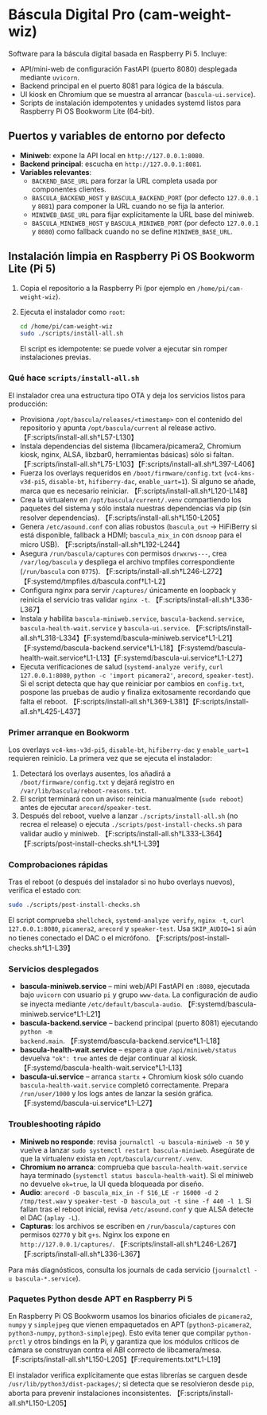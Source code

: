 # Báscula Digital Pro (cam-weight-wiz)

Software para la báscula digital basada en Raspberry Pi 5. Incluye:

- API/mini-web de configuración FastAPI (puerto 8080) desplegada mediante `uvicorn`.
- Backend principal en el puerto 8081 para lógica de la báscula.
- UI kiosk en Chromium que se muestra al arrancar (`bascula-ui.service`).
- Scripts de instalación idempotentes y unidades systemd listos para Raspberry Pi OS Bookworm Lite (64-bit).

## Puertos y variables de entorno por defecto

- **Miniweb**: expone la API local en `http://127.0.0.1:8080`.
- **Backend principal**: escucha en `http://127.0.0.1:8081`.
- **Variables relevantes**:
  - `BACKEND_BASE_URL` para forzar la URL completa usada por componentes clientes.
  - `BASCULA_BACKEND_HOST` y `BASCULA_BACKEND_PORT` (por defecto `127.0.0.1` y `8081`) para componer la URL cuando no se fija la anterior.
  - `MINIWEB_BASE_URL` para fijar explícitamente la URL base del miniweb.
  - `BASCULA_MINIWEB_HOST` y `BASCULA_MINIWEB_PORT` (por defecto `127.0.0.1` y `8080`) como fallback cuando no se define `MINIWEB_BASE_URL`.

## Instalación limpia en Raspberry Pi OS Bookworm Lite (Pi 5)

1. Copia el repositorio a la Raspberry Pi (por ejemplo en `/home/pi/cam-weight-wiz`).
2. Ejecuta el instalador como `root`:

   ```bash
   cd /home/pi/cam-weight-wiz
   sudo ./scripts/install-all.sh
   ```

   El script es idempotente: se puede volver a ejecutar sin romper instalaciones previas.

### Qué hace `scripts/install-all.sh`

El instalador crea una estructura tipo OTA y deja los servicios listos para producción:

- Provisiona `/opt/bascula/releases/<timestamp>` con el contenido del repositorio y apunta `/opt/bascula/current` al release activo. 【F:scripts/install-all.sh†L57-L130】
- Instala dependencias del sistema (libcamera/picamera2, Chromium kiosk, nginx, ALSA, libzbar0, herramientas básicas) sólo si faltan. 【F:scripts/install-all.sh†L75-L103】【F:scripts/install-all.sh†L397-L406】
- Fuerza los overlays requeridos en `/boot/firmware/config.txt` (`vc4-kms-v3d-pi5`, `disable-bt`, `hifiberry-dac`, `enable_uart=1`). Si alguno se añade, marca que es necesario reiniciar. 【F:scripts/install-all.sh†L120-L148】
- Crea la virtualenv en `/opt/bascula/current/.venv` compartiendo los paquetes del sistema y sólo instala nuestras dependencias vía pip (sin resolver dependencias). 【F:scripts/install-all.sh†L150-L205】
- Genera `/etc/asound.conf` con alias robustos (`bascula_out` → HiFiBerry si está disponible, fallback a HDMI; `bascula_mix_in` con `dsnoop` para el micro USB). 【F:scripts/install-all.sh†L192-L244】
- Asegura `/run/bascula/captures` con permisos `drwxrws---`, crea `/var/log/bascula` y despliega el archivo tmpfiles correspondiente (`/run/bascula` con `0775`). 【F:scripts/install-all.sh†L246-L272】【F:systemd/tmpfiles.d/bascula.conf†L1-L2】
- Configura nginx para servir `/captures/` únicamente en loopback y reinicia el servicio tras validar `nginx -t`. 【F:scripts/install-all.sh†L336-L367】
- Instala y habilita `bascula-miniweb.service`, `bascula-backend.service`, `bascula-health-wait.service` y `bascula-ui.service`. 【F:scripts/install-all.sh†L318-L334】【F:systemd/bascula-miniweb.service†L1-L21】【F:systemd/bascula-backend.service†L1-L18】【F:systemd/bascula-health-wait.service†L1-L13】【F:systemd/bascula-ui.service†L1-L27】
- Ejecuta verificaciones de salud (`systemd-analyze verify`, `curl 127.0.0.1:8080`, `python -c 'import picamera2'`, `arecord`, `speaker-test`). Si el script detecta que hay que reiniciar por cambios en `config.txt`, pospone las pruebas de audio y finaliza exitosamente recordando que falta el reboot. 【F:scripts/install-all.sh†L369-L381】【F:scripts/install-all.sh†L425-L437】

### Primer arranque en Bookworm

Los overlays `vc4-kms-v3d-pi5`, `disable-bt`, `hifiberry-dac` y `enable_uart=1` requieren reinicio. La primera vez que se ejecuta el instalador:

1. Detectará los overlays ausentes, los añadirá a `/boot/firmware/config.txt` y dejará registro en `/var/lib/bascula/reboot-reasons.txt`.
2. El script terminará con un aviso: reinicia manualmente (`sudo reboot`) antes de ejecutar `arecord`/`speaker-test`.
3. Después del reboot, vuelve a lanzar `./scripts/install-all.sh` (no recrea el release) o ejecuta `./scripts/post-install-checks.sh` para validar audio y miniweb. 【F:scripts/install-all.sh†L333-L364】【F:scripts/post-install-checks.sh†L1-L39】

### Comprobaciones rápidas

Tras el reboot (o después del instalador si no hubo overlays nuevos), verifica el estado con:

```bash
sudo ./scripts/post-install-checks.sh
```

El script comprueba `shellcheck`, `systemd-analyze verify`, `nginx -t`, `curl 127.0.0.1:8080`, `picamera2`, `arecord` y `speaker-test`. Usa `SKIP_AUDIO=1` si aún no tienes conectado el DAC o el micrófono. 【F:scripts/post-install-checks.sh†L1-L39】

### Servicios desplegados

- **bascula-miniweb.service** – mini web/API FastAPI en `:8080`, ejecutada bajo `uvicorn` con usuario `pi` y grupo `www-data`. La configuración de audio se inyecta mediante `/etc/default/bascula-audio`. 【F:systemd/bascula-miniweb.service†L1-L21】
- **bascula-backend.service** – backend principal (puerto 8081) ejecutando `python -m backend.main`. 【F:systemd/bascula-backend.service†L1-L18】
- **bascula-health-wait.service** – espera a que `/api/miniweb/status` devuelva `"ok": true` antes de dejar continuar al kiosk. 【F:systemd/bascula-health-wait.service†L1-L13】
- **bascula-ui.service** – arranca `startx` + Chromium kiosk sólo cuando `bascula-health-wait.service` completó correctamente. Prepara `/run/user/1000` y los logs antes de lanzar la sesión gráfica. 【F:systemd/bascula-ui.service†L1-L27】

### Troubleshooting rápido

- **Miniweb no responde**: revisa `journalctl -u bascula-miniweb -n 50` y vuelve a lanzar `sudo systemctl restart bascula-miniweb`. Asegúrate de que la virtualenv exista en `/opt/bascula/current/.venv`.
- **Chromium no arranca**: comprueba que `bascula-health-wait.service` haya terminado (`systemctl status bascula-health-wait`). Si el miniweb no devuelve `ok=true`, la UI queda bloqueada por diseño.
- **Audio**: `arecord -D bascula_mix_in -f S16_LE -r 16000 -d 2 /tmp/test.wav` y `speaker-test -D bascula_out -t sine -f 440 -l 1`. Si fallan tras el reboot inicial, revisa `/etc/asound.conf` y que ALSA detecte el DAC (`aplay -L`).
- **Capturas**: los archivos se escriben en `/run/bascula/captures` con permisos `02770` y bit `g+s`. Nginx los expone en `http://127.0.0.1/captures/`. 【F:scripts/install-all.sh†L246-L267】【F:scripts/install-all.sh†L336-L367】

Para más diagnósticos, consulta los journals de cada servicio (`journalctl -u bascula-*.service`).

### Paquetes Python desde APT en Raspberry Pi 5

En Raspberry Pi OS Bookworm usamos los binarios oficiales de `picamera2`, `numpy` y `simplejpeg` que vienen empaquetados en APT (`python3-picamera2`, `python3-numpy`, `python3-simplejpeg`). Esto evita tener que compilar `python-prctl` y otros bindings en la Pi, y garantiza que los módulos críticos de cámara se construyan contra el ABI correcto de libcamera/mesa. 【F:scripts/install-all.sh†L150-L205】【F:requirements.txt†L1-L19】

El instalador verifica explícitamente que estas librerías se carguen desde `/usr/lib/python3/dist-packages/`; si detecta que se resolvieron desde `pip`, aborta para prevenir instalaciones inconsistentes. 【F:scripts/install-all.sh†L150-L205】

